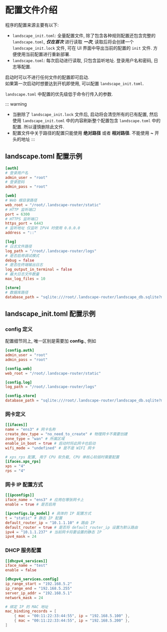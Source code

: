# 配置文件介绍

程序的配置来源主要有以下:
* `landscape_init.toml`: 全量配置文件, 除了包含各种规则配置还包含完整的 `landscape.toml`, ***仅在首次*** 进行读取 ***一次***, 
    读取后将会创建一个 `landscape_init.lock` 文件, 可在 UI 界面中导出当前的配置的 `init` 文件. 方便使用当前配置进行重新部署.
* `landscape.toml`: 每次启动进行读取, 只包含监听地址. 登录用户名和密码, 日志等配置.

启动时可以不进行任何文件的配置即可启动.   
如果第一次启动时想要达到开机即使用, 可以配置 `landscape_init.toml`.

`landscape.toml` 中配置的优先级低于命令行传入的参数.

::: warning
* 当删除了 `landscape_init.lock` 文件后, 启动将会清空所有的已有配置, 然后使用 `landscape_init.toml` 中的内容刷新整个配置包含 `landscape.toml` 中的配置.
所以谨慎删除此文件.
* 配置文件中关于路径的配置只能使用 **绝对路径** 或者 **相对路径**. 不能使用 **~** 开头的地址
:::

## landscape.toml 配置示例
```toml
[auth]
# 登录用户名
admin_user = "root"
# 登录密码
admin_pass = "root"

[web]
# Web 根目录路径
web_root = "/root/.landscape-router/static"
# HTTP 监听端口
port = 6300
# HTTPS 监听端口
https_port = 6443
# 监听地址 仅监听 IPV4 时使用 0.0.0.0
address = "::"

[log]
# 日志文件路径
log_path = "/root/.landscape-router/logs"
# 是否启用调试模式
debug = false
# 是否在终端输出日志
log_output_in_terminal = false
# 最大日志文件数量
max_log_files = 10

[store]
# 数据库路径
database_path = "sqlite:///root/.landscape-router/landscape_db.sqlite?mode=rwc"

```

## landscape_init.toml 配置示例

### config 定义
配置细节同上, 唯一区别是需要加 **config.**, 例如
```toml
[config.auth]
admin_user = "root"
admin_pass = "root"

[config.web]
web_root = "/root/.landscape-router/static"

[config.log]
log_path = "/root/.landscape-router/logs"

[config.store]
database_path = "sqlite:///root/.landscape-router/landscape_db.sqlite?mode=rwc"

```

### 网卡定义
```toml
[[ifaces]]
name = "ens3" # 网卡名称
create_dev_type = "no_need_to_create" # 物理网卡不需要创建
zone_type = "wan" # 所属区域
enable_in_boot = true # 启动时将此网卡也启动
wifi_mode = "undefined" # 是不是 WIFI 网卡

# xps_rps 配置, 用于 CPU 软负载, CPU 单核心较弱时需要配置
[ifaces.xps_rps]
xps = "4"
rps = "4"
```

### 网卡 IP 配置方式
```toml
[[ipconfigs]]
iface_name = "ens3" # 应用在哪张网卡上
enable = true # 是否启用

[ipconfigs.ip_model] # 具体的 IP 配置方式
t = "static" # 静态 IP 配置
default_router_ip = "10.1.1.10" # 路由 IP
default_router = true # 是否将 default_router_ip 设置为默认路由
ipv4 = "10.1.1.237" # 当前网卡将要设置的静态 IP
ipv4_mask = 24
```

### DHCP 服务配置
```toml
[[dhcpv4_services]]
iface_name = "test"
enable = false

[dhcpv4_services.config]
ip_range_start = "192.168.5.2"
ip_range_end = "192.168.5.255"
server_ip_addr = "192.168.5.1"
network_mask = 24

# 绑定 IP 的 MAC 地址
mac_binding_records = [
    { mac = "00:11:22:33:44:55", ip = "192.168.5.100" },
    { mac = "00:11:22:33:44:55", ip = "192.168.5.200" },
]
```

